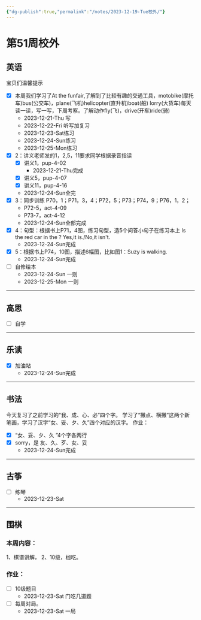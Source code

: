```yaml
---
{"dg-publish":true,"permalink":"/notes/2023-12-19-Tue校外/"}
---
```



# 第51周校外
## 英语
宝贝们温馨提示
- [x] 本周我们学习了At the funfair,了解到了比较有趣的交通工具，motobike(摩托车)bus(公交车)，plane(飞机)helicopter(直升机)boat(船) lorry(大货车)每天读一读，写一写，下周考察。了解动作fly(飞)，drive(开车)ride(骑)
	- 2023-12-21-Thu 写
	- 2023-12-22-Fri 听写加复习
	- 2023-12-23-Sat练习
	- 2023-12-24-Sun练习
	- 2023-12-25-Mon练习
- [x] 2：讲义老师发的1，2,5，11要求同学根据录音指读
	- [x] 讲义1，pup-4-02
		- 2023-12-21-Thu完成
	- [x] 讲义5，pup-4-07
	- [x] 讲义11，pup-4-16
	- 2023-12-24-Sun全完
- [x] 3：同步训练 P70，1；P71，3，4；P72，5；P73；P74，9；P76，1，2；
	- P72-5，act-4-09
	- P73-7，act-4-12
	- 2023-12-24-Sun全部完成
- [x] 4：句型：根据书上P71，4图，练习句型，造5个问答小句子在练习本上
	Is the red car in the ?
	Yes,it is./No,it isn't.
	- 2023-12-24-Sun完成
- [x] 5：根据书上P74，10图，描述6幅图，比如图1：Suzy is walking.
	- 2023-12-24-Sun完成
- [ ] 自修绘本
	- 2023-12-24-Sun 一则
	- 2023-12-25-Mon 一则
	
---
## 高思
- [ ] 自学

---
## 乐读
- [x] 加油站
	- 2023-12-24-Sun完成
---
## 书法
今天复习了之前学习的“我、成、心、必”四个字。
学习了“撇点、横撇”这两个新笔画，学习了汉字“女、妥、夕、久”四个对应的汉字。
作业：
- [x] “女、妥、夕、久 ”4个字各两行
- [x] sorry，是 友、久、歹、女、妥
	- 2023-12-24-Sun完成

---
## 古筝
- [ ] 练琴
	- 2023-12-23-Sat
---
## 围棋
### 本周内容：
1、棋谱讲解，
2、10级，枷吃。
### 作业：
- [ ] 10级题目
	- 2023-12-23-Sat 门吃几道题
- [ ] 每周对局。
	- 2023-12-23-Sat 一局